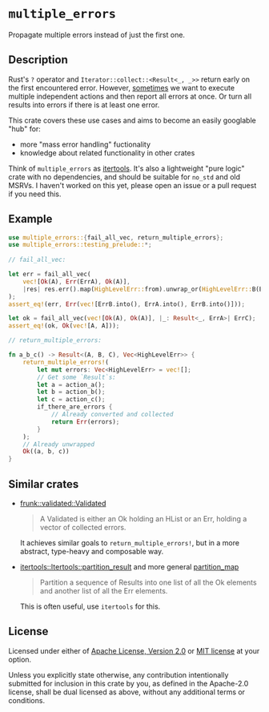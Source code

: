# `multiple_errors`

Propagate multiple errors instead of just the first one.

## Description

Rust's `?` operator and `Iterator::collect::<Result<_, _>>` return early on the
first encountered error. However,
[sometimes](https://users.rust-lang.org/t/accumulating-multiple-errors-error-products/93730)
we want to execute multiple independent actions and then report all errors at
once. Or turn all results into errors if there is at least one error.

This crate covers these use cases and aims to become an easily googlable "hub" for:

- more "mass error handling" fuctionality
- knowledge about related functionality in other crates

Think of `multiple_errors` as
[itertools](https://github.com/rust-itertools/itertools). It's also a
lightweight "pure logic" crate with no dependencies, and should be suitable for
`no_std` and old MSRVs. I haven't worked on this yet, please open an issue or a
pull request if you need this.

## Example

```rust
use multiple_errors::{fail_all_vec, return_multiple_errors};
use multiple_errors::testing_prelude::*;
        
// fail_all_vec:

let err = fail_all_vec(
    vec![Ok(A), Err(ErrA), Ok(A)],
    |res| res.err().map(HighLevelErr::from).unwrap_or(HighLevelErr::B(ErrB))
);
assert_eq!(err, Err(vec![ErrB.into(), ErrA.into(), ErrB.into()]));

let ok = fail_all_vec(vec![Ok(A), Ok(A)], |_: Result<_, ErrA>| ErrC);
assert_eq!(ok, Ok(vec![A, A]));

// return_multiple_errors:

fn a_b_c() -> Result<(A, B, C), Vec<HighLevelErr>> {
    return_multiple_errors!(
        let mut errors: Vec<HighLevelErr> = vec![];
        // Get some `Result`s:
        let a = action_a();
        let b = action_b();
        let c = action_c();
        if_there_are_errors {
            // Already converted and collected
            return Err(errors);
        }
    );
    // Already unwrapped
    Ok((a, b, c))
}
```

## Similar crates

- [frunk::validated::Validated](https://docs.rs/frunk/0.4.2/frunk/validated/enum.Validated.html)

    > A Validated is either an Ok holding an HList or an Err, holding a vector
    > of collected errors.

    It achieves similar goals to `return_multiple_errors!`, but in a more
    abstract, type-heavy and composable way.

- [itertools::Itertools::partition_result](https://docs.rs/itertools/0.12.1/itertools/trait.Itertools.html#method.partition_result)
    and more general
    [partition_map](https://docs.rs/itertools/0.12.1/itertools/trait.Itertools.html#method.partition_map)

    > Partition a sequence of Results into one list of all the Ok elements and
    > another list of all the Err elements.

    This is often useful, use `itertools` for this.

## License

Licensed under either of [Apache License, Version 2.0](LICENSE-APACHE) or
[MIT license](LICENSE-MIT) at your option.

Unless you explicitly state otherwise, any contribution intentionally submitted
for inclusion in this crate by you, as defined in the Apache-2.0 license, shall
be dual licensed as above, without any additional terms or conditions.
